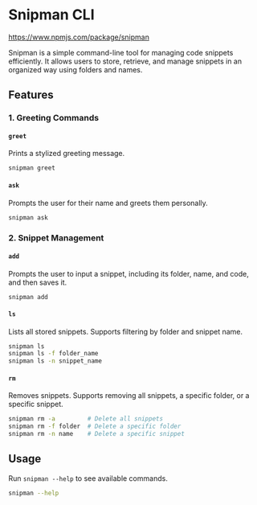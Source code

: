 # Snipman CLI

https://www.npmjs.com/package/snipman

Snipman is a simple command-line tool for managing code snippets efficiently. It allows users to store, retrieve, and manage snippets in an organized way using folders and names.

## Features

### 1. Greeting Commands

#### `greet`

Prints a stylized greeting message.

```sh
snipman greet
```

#### `ask`

Prompts the user for their name and greets them personally.

```sh
snipman ask
```

### 2. Snippet Management

#### `add`

Prompts the user to input a snippet, including its folder, name, and code, and then saves it.

```sh
snipman add
```

#### `ls`

Lists all stored snippets. Supports filtering by folder and snippet name.

```sh
snipman ls
snipman ls -f folder_name
snipman ls -n snippet_name
```

#### `rm`

Removes snippets. Supports removing all snippets, a specific folder, or a specific snippet.

```sh
snipman rm -a         # Delete all snippets
snipman rm -f folder  # Delete a specific folder
snipman rm -n name    # Delete a specific snippet
```

## Usage

Run `snipman --help` to see available commands.

```sh
snipman --help
```
